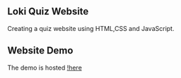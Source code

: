 ## Loki Quiz Website
Creating a quiz website using HTML,CSS and JavaScript.

## Website Demo

The demo is hosted [!here]()
